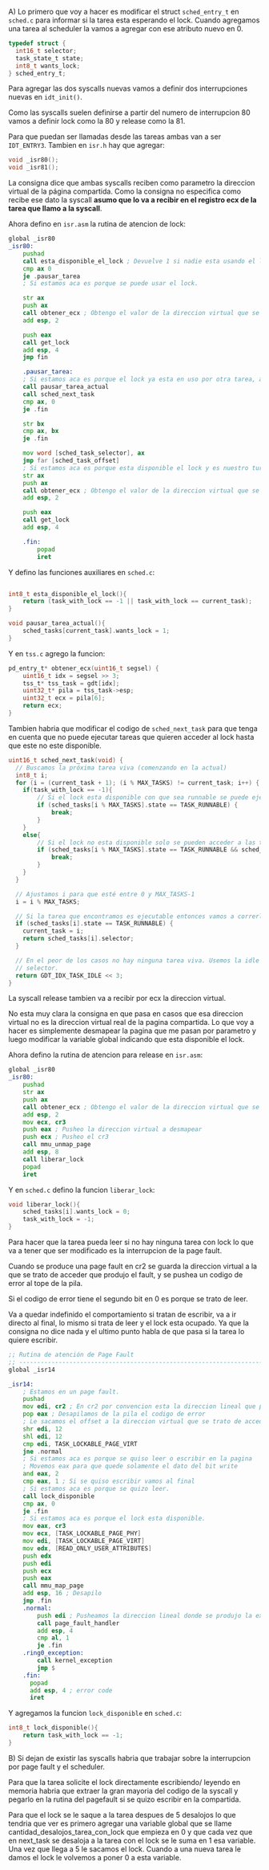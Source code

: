 A) Lo primero que voy a hacer es modificar el struct `sched_entry_t` en `sched.c` para informar si la tarea esta esperando el lock. Cuando agregamos una tarea al scheduler la vamos a agregar con ese atributo nuevo en 0. 

```c
typedef struct {
  int16_t selector;
  task_state_t state;
  int8_t wants_lock;
} sched_entry_t;
```

Para agregar las dos syscalls nuevas vamos a definir dos interrupciones nuevas en `idt_init()`.

Como las syscalls suelen definirse a partir del numero de interrupcion 80 vamos a definir lock como la 80 y release como la 81.

Para que puedan ser llamadas desde las tareas ambas van a ser `IDT_ENTRY3`. Tambien en `isr.h` hay que agregar:

```h
void _isr80();
void _isr81();
```

La consigna dice que ambas syscalls reciben como parametro la direccion virtual de la página compartida. Como la consigna no especifica como recibe ese dato la syscall __asumo que lo va a recibir en el registro ecx de la tarea que llamo a la syscall__.

Ahora defino en `isr.asm` la rutina de atencion de lock:

```asm
global _isr80
_isr80:
    pushad
    call esta_disponible_el_lock ; Devuelve 1 si nadie esta usando el lock o si el que lo usa es la tarea actual. Si el que lo usa es la tarea actual tambien se va a volver a mapear (preguntar lo de volver a mapear)
    cmp ax 0
    je .pausar_tarea
    ; Si estamos aca es porque se puede usar el lock.

    str ax
    push ax
    call obtener_ecx ; Obtengo el valor de la direccion virtual que se quiere acceder
    add esp, 2

    push eax
    call get_lock
    add esp, 4
    jmp fin

    .pausar_tarea:
    ; Si estamos aca es porque el lock ya esta en uso por otra tarea, asi que tenemos que pausar la tarea, pedirle al scheduler la siguiente tarea y saltar a esa tarea
    call pausar_tarea_actual
    call sched_next_task
    cmp ax, 0
    je .fin

    str bx
    cmp ax, bx
    je .fin

    mov word [sched_task_selector], ax
    jmp far [sched_task_offset] 
    ; Si estamos aca es porque esta disponible el lock y es nuestro turno de agarrarlo. 
    str ax
    push ax
    call obtener_ecx ; Obtengo el valor de la direccion virtual que se quiere acceder
    add esp, 2

    push eax
    call get_lock
    add esp, 4

    .fin:
        popad
        iret
```

Y defino las funciones auxiliares en `sched.c`:

```c

int8_t esta_disponible_el_lock(){
    return (task_with_lock == -1 || task_with_lock == current_task);
}

void pausar_tarea_actual(){
    sched_tasks[current_task].wants_lock = 1;
}

```

Y en `tss.c` agrego la funcion:
```c
pd_entry_t* obtener_ecx(uint16_t segsel) {
    uint16_t idx = segsel >> 3;
    tss_t* tss_task = gdt[idx];
    uint32_t* pila = tss_task->esp;
    uint32_t ecx = pila[6];
    return ecx;
}
```

Tambien habria que modificar el codigo de `sched_next_task` para que tenga en cuenta que no puede ejecutar tareas que quieren acceder al lock hasta que este no este disponible. 

```c
uint16_t sched_next_task(void) {
  // Buscamos la próxima tarea viva (comenzando en la actual)
  int8_t i;
  for (i = (current_task + 1); (i % MAX_TASKS) != current_task; i++) {
    if(task_with_lock == -1){
        // Si el lock esta disponible con que sea runnable se puede ejecutar
        if (sched_tasks[i % MAX_TASKS].state == TASK_RUNNABLE) {
            break;
        }
    }
    else{
        // Si el lock no esta disponible solo se pueden acceder a las tareas que no lo solicitaron
        if (sched_tasks[i % MAX_TASKS].state == TASK_RUNNABLE && sched_tasks[i % MAX_TASKS].wants_lock == 0) {
            break;
        }
    }
  }

  // Ajustamos i para que esté entre 0 y MAX_TASKS-1
  i = i % MAX_TASKS;

  // Si la tarea que encontramos es ejecutable entonces vamos a correrla.
  if (sched_tasks[i].state == TASK_RUNNABLE) {
    current_task = i;
    return sched_tasks[i].selector;
  }

  // En el peor de los casos no hay ninguna tarea viva. Usemos la idle como
  // selector.
  return GDT_IDX_TASK_IDLE << 3;
}
```
La syscall release tambien va a recibir por ecx la direccion virtual.

No esta muy clara la consigna en que pasa en casos que esa direccion virtual no es la direccion virtual real de la pagina compartida. Lo que voy a hacer es simplemente desmapear la pagina que me pasan por parametro y luego modificar la variable global indicando que esta disponible el lock. 

Ahora defino la rutina de atencion para release en `isr.asm`:

```asm
global _isr80
_isr80:
    pushad
    str ax
    push ax
    call obtener_ecx ; Obtengo el valor de la direccion virtual que se quiere desmapear
    add esp, 2
    mov ecx, cr3
    push eax ; Pusheo la direccion virtual a desmapear
    push ecx ; Pusheo el cr3
    call mmu_unmap_page 
    add esp, 8
    call liberar_lock
    popad
    iret
```

Y en `sched.c` defino la funcion `liberar_lock`:

```c
void liberar_lock(){
    sched_tasks[i].wants_lock = 0;
    task_with_lock = -1;
}
```

Para hacer que la tarea pueda leer si no hay ninguna tarea con lock lo que va a tener que ser modificado es la interrupcion de la page fault. 

Cuando se produce una page fault en cr2 se guarda la direccion virtual a la que se trato de acceder que produjo el fault, y se pushea un codigo de error al tope de la pila. 

Si el codigo de error tiene el segundo bit en 0 es porque se trato de leer. 

Va a quedar indefinido el comportamiento si tratan de escribir, va a ir directo al final, lo mismo si trata de leer y el lock esta ocupado. Ya que la consigna no dice nada y el ultimo punto habla de que pasa si la tarea lo quiere escribir. 

```asm
;; Rutina de atención de Page Fault
;; -------------------------------------------------------------------------- ;;
global _isr14

_isr14:
	; Estamos en un page fault.
	pushad 
    mov edi, cr2 ; En cr2 por convencion esta la direccion lineal que produjo el fault
    pop eax ; Desapilamos de la pila el codigo de error 
    ; Le sacamos el offset a la direccion virtual que se trato de acceder para solo comparar la base de la pagina
    shr edi, 12
    shl edi, 12
    cmp edi, TASK_LOCKABLE_PAGE_VIRT
    jne .normal
    ; Si estamos aca es porque se quiso leer o escribir en la pagina 
    ; Movemos eax para que quede solamente el dato del bit write
    and eax, 2
    cmp eax, 1 ; Si se quiso escribir vamos al final
    ; Si estamos aca es porque se quizo leer. 
    call lock_disponible
    cmp ax, 0
    je .fin
    ; Si estamos aca es porque el lock esta disponible.
    mov eax, cr3
    mov ecx, [TASK_LOCKABLE_PAGE_PHY]
    mov edi, [TASK_LOCKABLE_PAGE_VIRT]
    mov edx, [READ_ONLY_USER_ATTRIBUTES]
    push edx
    push edi
    push ecx 
    push eax
    call mmu_map_page
    add esp, 16 ; Desapilo
    jmp .fin
    .normal: 
        push edi ; Pusheamos la direccion lineal donde se produjo la excepcion
        call page_fault_handler
        add esp, 4
        cmp al, 1
        je .fin
    .ring0_exception:
        call kernel_exception
        jmp $
    .fin:
      popad
      add esp, 4 ; error code 
      iret
```

Y agregamos la funcion `lock_disponible` en `sched.c`: 

```c
int8_t lock_disponible(){
    return task_with_lock == -1;
}
```

B) Si dejan de existir las syscalls habria que trabajar sobre la interrupcion por page fault y el scheduler. 

Para que la tarea solicite el lock directamente escribiendo/ leyendo en memoria habria que extraer la gran mayoria del codigo de la syscall y pegarlo en la rutina del pagefault si se quizo escribir en la compartida. 

Para que el lock se le saque a la tarea despues de 5 desalojos lo que tendria que ver es primero agregar una variable global que se llame cantidad_desalojos_tarea_con_lock que empieza en 0 y que cada vez que en next_task se desaloja a la tarea con el lock se le suma en 1 esa variable. Una vez que llega a 5 le sacamos el lock. Cuando a una nueva tarea le damos el lock le volvemos a poner 0 a esta variable. 